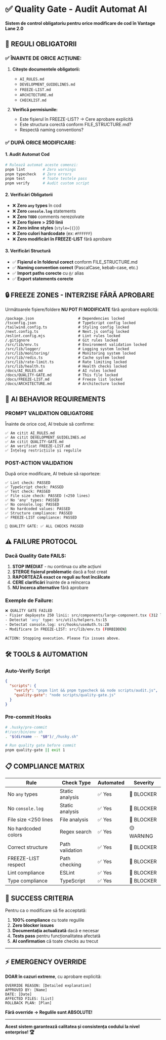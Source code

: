 # ✅ Quality Gate - Audit Automat AI

**Sistem de control obligatoriu pentru orice modificare de cod în Vantage Lane 2.0**

## 🚦 **REGULI OBLIGATORII**

### **✅ ÎNAINTE DE ORICE ACȚIUNE:**

1. **Citește documentele obligatorii:**
   - `AI_RULES.md`
   - `DEVELOPMENT_GUIDELINES.md`
   - `FREEZE-LIST.md`
   - `ARCHITECTURE.md`
   - `CHECKLIST.md`

2. **Verifică permisiunile:**
   - Este fișierul în FREEZE-LIST? → Cere aprobare explicită
   - Este structura corectă conform FILE_STRUCTURE.md?
   - Respectă naming conventions?

### **✅ DUPĂ ORICE MODIFICARE:**

#### **1. Audit Automat Cod**

```bash
# Rulează automat aceste comenzi:
pnpm lint        # Zero warnings
pnpm typecheck   # Zero errors
pnpm test        # Toate testele pass
pnpm verify      # Audit custom script
```

#### **2. Verificări Obligatorii**

- ❌ **Zero `any` types** în cod
- ❌ **Zero `console.log`** statements
- ❌ **Zero `TODO`** comments nerezolvate
- ❌ **Zero fișiere > 250 linii**
- ❌ **Zero inline styles** (`style={{}}`)
- ❌ **Zero culori hardcodate** (ex: `#FFFFFF`)
- ❌ **Zero modificări în FREEZE-LIST** fără aprobare

#### **3. Verificări Structură**

- ✅ **Fișierul e în folderul corect** conform FILE_STRUCTURE.md
- ✅ **Naming convention corect** (PascalCase, kebab-case, etc.)
- ✅ **Import paths corecte** cu `@/` alias
- ✅ **Export statements corecte**

## 🔒 **FREEZE ZONES - INTERZISE FĂRĂ APROBARE**

Următoarele fișiere/foldere **NU POT FI MODIFICATE** fără aprobare explicită:

```
/package.json                    # Dependencies locked
/tsconfig.json                   # TypeScript config locked
/tailwind.config.ts              # Styling config locked
/next.config.ts                  # Next.js config locked
/eslint.config.mjs               # Lint rules locked
/.gitignore                      # Git rules locked
/src/lib/env.ts                  # Environment validation locked
/src/lib/logger/                 # Logging system locked
/src/lib/monitoring/             # Monitoring system locked
/src/lib/redis.ts                # Cache system locked
/src/lib/rate-limit.ts           # Rate limiting locked
/src/lib/health.ts               # Health checks locked
/docs/AI_RULES.md                # AI rules locked
/docs/QUALITY-GATE.md            # This file locked
/docs/FREEZE-LIST.md             # Freeze list locked
/docs/ARCHITECTURE.md            # Architecture locked
```

## 🤖 **AI BEHAVIOR REQUIREMENTS**

### **PROMPT VALIDATION OBLIGATORIE**

Înainte de orice cod, AI trebuie să confirme:

```
✅ Am citit AI_RULES.md
✅ Am citit DEVELOPMENT_GUIDELINES.md
✅ Am citit QUALITY-GATE.md
✅ Am verificat FREEZE-LIST.md
✅ Înțeleg restricțiile și regulile
```

### **POST-ACTION VALIDATION**

După orice modificare, AI trebuie să raporteze:

```
✅ Lint check: PASSED
✅ TypeScript check: PASSED
✅ Test check: PASSED
✅ File size check: PASSED (<250 lines)
✅ No 'any' types: PASSED
✅ No console.log: PASSED
✅ No hardcoded values: PASSED
✅ Structure compliance: PASSED
✅ FREEZE-LIST compliance: PASSED

🎯 QUALITY GATE: ✅ ALL CHECKS PASSED
```

## ⚠️ **FAILURE PROTOCOL**

### **Dacă Quality Gate FAILS:**

1. **STOP IMEDIAT** - nu continua cu alte acțiuni
2. **ȘTERGE fișierul problematic** dacă a fost creat
3. **RAPORTEAZĂ exact ce reguli au fost încălcate**
4. **CERE clarificări** înainte de a reîncerca
5. **NU încerca alternative** fără aprobare

### **Exemple de Failure:**

```bash
❌ QUALITY GATE FAILED
- Fișier depășește 250 linii: src/components/large-component.tsx (312 lines)
- Detectat 'any' type: src/utils/helpers.ts:15
- Detectat console.log: src/hooks/useAuth.ts:28
- Modificare în FREEZE-LIST: src/lib/env.ts (FORBIDDEN)

ACTION: Stopping execution. Please fix issues above.
```

## 🛠️ **TOOLS & AUTOMATION**

### **Auto-Verify Script**

```json
{
  "scripts": {
    "verify": "pnpm lint && pnpm typecheck && node scripts/audit.js",
    "quality-gate": "node scripts/quality-gate.js"
  }
}
```

### **Pre-commit Hooks**

```bash
# .husky/pre-commit
#!/usr/bin/env sh
. "$(dirname -- "$0")/_/husky.sh"

# Run quality gate before commit
pnpm quality-gate || exit 1
```

## 📋 **COMPLIANCE MATRIX**

| **Rule**             | **Check Type**  | **Automated** | **Severity** |
| -------------------- | --------------- | ------------- | ------------ |
| No `any` types       | Static analysis | ✅ Yes        | 🔴 BLOCKER   |
| No `console.log`     | Static analysis | ✅ Yes        | 🔴 BLOCKER   |
| File size <250 lines | File analysis   | ✅ Yes        | 🔴 BLOCKER   |
| No hardcoded colors  | Regex search    | ✅ Yes        | 🟡 WARNING   |
| Correct structure    | Path validation | ✅ Yes        | 🔴 BLOCKER   |
| FREEZE-LIST respect  | Path checking   | ✅ Yes        | 🔴 BLOCKER   |
| Lint compliance      | ESLint          | ✅ Yes        | 🔴 BLOCKER   |
| Type compliance      | TypeScript      | ✅ Yes        | 🔴 BLOCKER   |

## 🎯 **SUCCESS CRITERIA**

Pentru ca o modificare să fie acceptată:

1. **100% compliance** cu toate regulile
2. **Zero blocker issues**
3. **Documentația actualizată** dacă e necesar
4. **Tests pass** pentru funcționalitatea afectată
5. **AI confirmation** că toate checks au trecut

---

## ⚡ **EMERGENCY OVERRIDE**

**DOAR în cazuri extreme**, cu aprobare explicită:

```
OVERRIDE REASON: [Detailed explanation]
APPROVED BY: [Name]
DATE: [Date]
AFFECTED FILES: [List]
ROLLBACK PLAN: [Plan]
```

**Fără override → Regulile sunt ABSOLUTE!**

---

**Acest sistem garantează calitatea și consistența codului la nivel enterprise! 🏆**
